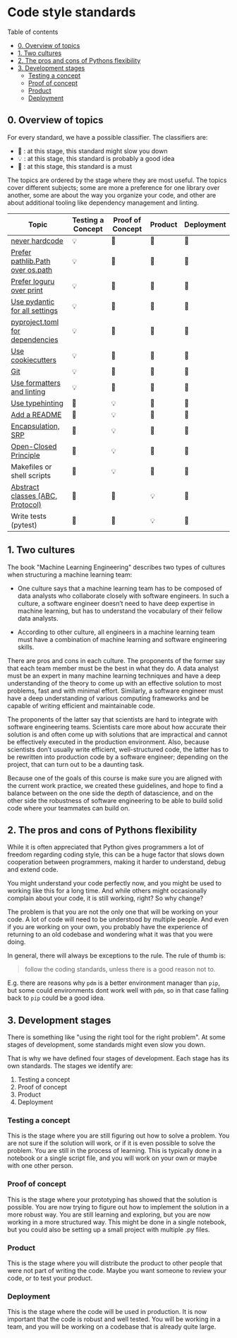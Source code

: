 # Code style standards

Table of contents

- [0. Overview of topics](#0-overview-of-topics)
- [1. Two cultures](#1-two-cultures)
- [2. The pros and cons of Pythons flexibility](#2-the-pros-and-cons-of-pythons-flexibility)
- [3. Development stages](#3-development-stages)
  - [Testing a concept](#testing-a-concept)
  - [Proof of concept](#proof-of-concept)
  - [Product](#product)
  - [Deployment](#deployment)

## 0. Overview of topics

For every standard, we have a possible classifier. The classifiers are:

- 🐌 : at this stage, this standard might slow you down
- 💡 : at this stage, this standard is probably a good idea
- 🏅 : at this stage, this standard is a must

The topics are ordered by the stage where they are most useful.
The topics cover different subjects; some are more a preference for one library over another, some are about the way you organize your code, and other are about additional tooling like dependency management and linting.

| Topic                                                                            | Testing a Concept | Proof of Concept | Product | Deployment |
| -------------------------------------------------------------------------------- | ----------------- | ---------------- | ------- | ---------- |
| [never hardcode](never_hardcode.md)                                   | 💡                 | 🏅                | 🏅       | 🏅          |
| [Prefer pathlib.Path over os.path](pathlib.md)                                   | 💡                 | 🏅                | 🏅       | 🏅          |
| [Prefer loguru over print](loguru.md)                                            | 💡                 | 🏅                | 🏅       | 🏅          |
| [Use pydantic for all settings](pydantic.md)                                     | 💡                 | 🏅                | 🏅       | 🏅          |
| [pyproject.toml for dependencies](dependencies_management.md) | 💡                 | 🏅                | 🏅       | 🏅      |
| [Use cookiecutters](cookiecutter.md)                                             | 💡                 | 🏅                | 🏅       | 🏅          |
| [Git](git_basics.md)                                                   | 💡                 | 🏅                | 🏅       | 🏅          |
| [Use formatters and linting](linting.md)                                         | 💡                 | 🏅                | 🏅       | 🏅          |
| [Use typehinting](typehinting.md)                                                | 🐌                 | 💡                | 🏅       | 🏅          |
| [Add a README](add_a_readme.md)                                     | 🐌                 | 💡                | 🏅       | 🏅          |
| [Encapsulation, SRP](encapsulation.md)                                                                    | 🐌                 | 💡                | 🏅       | 🏅          |
| [Open-Closed Principle](open_closed.md)                                                            | 🐌                 | 💡                | 🏅       | 🏅          |
| Makefiles or shell scripts                                     | 🐌                 | 💡                | 🏅       | 🏅          |
| [Abstract classes (ABC, Protocol)](typehinting.md)                               | 🐌                 | 🐌                | 💡       | 🏅          |
| Write tests (pytest)                                                             | 🐌                 | 🐌                | 💡       | 🏅          |

## 1. Two cultures

The book "Machine Learning Engineering" describes two types of cultures when structuring a machine learning team:

- One culture says that a machine learning team has to be composed of data analysts who collaborate closely with software engineers. In such a culture, a software engineer doesn’t need to have deep expertise in machine learning, but has to understand the vocabulary of their fellow data analysts.

- According to other culture, all engineers in a machine learning team must have a combination of machine learning and software engineering skills.

There are pros and cons in each culture. The proponents of the former say that each team member must be the best in what they do. A data analyst must be an expert in many machine learning techniques and have a deep understanding of the theory to come up with an effective solution to most problems, fast and with minimal effort. Similarly, a software engineer must have a deep understanding of various computing frameworks and be capable
of writing efficient and maintainable code.

The proponents of the latter say that scientists are hard to integrate with software engineering teams. Scientists care more about how accurate their solution is and often come up with solutions that are impractical and cannot be effectively executed in the production environment. Also, because scientists don’t usually write efficient, well-structured code, the
latter has to be rewritten into production code by a software engineer; depending on the project, that can turn out to be a daunting task.

Because one of the goals of this course is make sure you are aligned with the current work practice, we created these guidelines, and hope to find a balance between on the one side the depth of datascience, and on the other side the robustness of software engineering to be able to build solid code where your teammates can build on.

## 2. The pros and cons of Pythons flexibility

While it is often appreciated that Python gives programmers a lot of freedom regarding coding style, this can be a huge factor that slows down cooperation between programmers, making it harder to understand, debug and extend code.

You might understand your code perfectly now, and you might be used to working like this for a long time. And while others might occasionally complain about your code, it is still working, right? So why change?

The problem is that you are not the only one that will be working on your code. A lot of code will need to be understood by multiple people. And even if you are working on your own, you probably have the experience of returning to an old codebase and wondering what it was that you were doing.

In general, there will always be exceptions to the rule. The rule of thumb is:

> follow the coding standards, unless there is a good reason not to.

E.g. there are reasons why `pdm` is a better environment manager than `pip`, but some could environments dont work well with `pdm`, so in that case falling back to `pip` could be a good idea.

## 3. Development stages

There is something like "using the right tool for the right problem". At some stages of development, some standards might even slow you down.

That is why we have defined four stages of development. Each stage has its own standards. The stages we identify are:

1. Testing a concept
1. Proof of concept
1. Product
1. Deployment

### Testing a concept

This is the stage where you are still figuring out how to solve a problem. You are not sure if the solution will work, or if it is even possible to solve the problem. You are still in the process of learning. This is typically done in a notebook or a single script file, and you will work on your own or maybe with one other person.

### Proof of concept

This is the stage where your prototyping has showed that the solution is possible. You are now trying to figure out how to implement the solution in a more robust way. You are still learning and exploring, but you are now working in a more structured way. This might be done in a single notebook, but you could also be setting up a small project with multiple .py files.

### Product

This is the stage where you will distribute the product to other people that were not part of writing the code. Maybe you want someone to review your code, or to test your product.

### Deployment

This is the stage where the code will be used in production. It is now important that the code is robust and well tested. You will be working in a team, and you will be working on a codebase that is already quite large.
